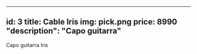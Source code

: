 ---
id: 3
title: Cable Iris
img: pick.png
price: 8990
"description": "Capo guitarra"
----

Capo guitarra Iris